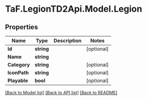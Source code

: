 
# TaF.LegionTD2Api.Model.Legion

## Properties

Name | Type | Description | Notes
------------ | ------------- | ------------- | -------------
**Id** | **string** |  | [optional] 
**Name** | **string** |  | 
**Category** | **string** |  | [optional] 
**IconPath** | **string** |  | [optional] 
**Playable** | **bool** |  | [optional] 

[[Back to Model list]](../README.md#documentation-for-models)
[[Back to API list]](../README.md#documentation-for-api-endpoints)
[[Back to README]](../README.md)


